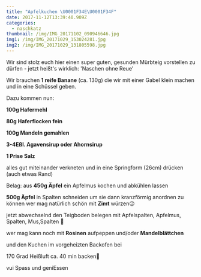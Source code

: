 ```yaml
---
title: "Apfelkuchen \U0001F34E\U0001F34F"
date: 2017-11-12T13:39:40.909Z
categories:
  - naschkatz
thumbnail: /img/IMG_20171102_090946646.jpg
img1: /img/IMG_20171029_153024281.jpg
img2: /img/IMG_20171029_131805598.jpg
---
```

Wir sind stolz euch hier einen super guten, gesunden Mürbteig vorstellen zu dürfen - jetzt heißt's wirklich: 'Naschen ohne Reue'

Wir brauchen **1 reife Banane** (ca. 130g) die wir mit einer Gabel klein machen und in eine Schüssel geben.

Dazu kommen nun:

**100g Hafermehl**

**80g Haferflocken fein**

**100g Mandeln gemahlen**

**3-4Eßl. Agavensirup oder Ahornsirup**

**1 Prise Salz**

alles gut miteinander verkneten und in eine Springform (26cm)  drücken (auch etwas Rand)

Belag:
aus **450g Äpfel** ein Apfelmus kochen und abkühlen lassen

**500g Äpfel** in Spalten schneiden um sie dann kranzförmig anordnen zu können
wer mag natürlich schön mit **Zimt** würzen😉 

jetzt abwechselnd den Teigboden belegen mit Apfelspalten, Apfelmus, Spalten, Mus,Spalten 🤔

wer mag kann noch mit **Rosinen** aufpeppen und/oder **Mandelblättchen**

und den Kuchen im vorgeheizten Backofen bei 

170 Grad  Heißluft ca. 40  min backen🤗

vui Spass und geniEssen
